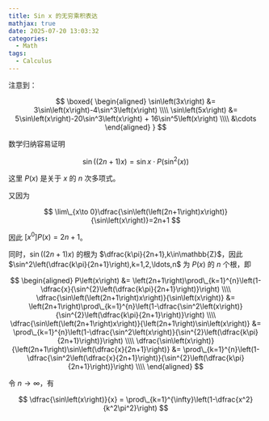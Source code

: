```yaml
---
title: Sin x 的无穷乘积表达
mathjax: true
date: 2025-07-20 13:03:32
categories:
  - Math
tags:
  - Calculus
---
```


注意到：

$$
\boxed{
  \begin{aligned}
    \sin\left(3x\right) &= 3\sin\left(x\right)-4\sin^3\left(x\right) \\\\
    \sin\left(5x\right) &= 5\sin\left(x\right)-20\sin^3\left(x\right) + 16\sin^5\left(x\right) \\\\
    &\cdots
  \end{aligned}
}
$$

数学归纳容易证明

$$
\sin\left(\left(2n+1\right)x\right)=\sin x\cdot P\left(\sin^2\left(x\right)\right)
$$

这里 $P\left(x\right)$ 是关于 $x$ 的 $n$ 次多项式。

又因为

$$
\lim\_{x\to 0}\dfrac{\sin\left(\left(2n+1\right)x\right)}{\sin\left(x\right)}=2n+1
$$

因此 $[x^0]P\left(x\right)=2n+1$。

同时，$\sin\left(\left(2n+1\right)x\right)$ 的根为 $\dfrac{k\pi}{2n+1},k\in\mathbb{Z}$，因此 $\sin^2\left(\dfrac{k\pi}{2n+1}\right),k=1,2,\ldots,n$ 为 $P\left(x\right)$ 的 $n$ 个根，即

$$
\begin{aligned}
  P\left(x\right) &= \left(2n+1\right)\prod\_{k=1}^{n}\left(1-\dfrac{x}{\sin^{2}\left(\dfrac{k\pi}{2n+1}\right)}\right) \\\\
  \dfrac{\sin\left(\left(2n+1\right)x\right)}{\sin\left(x\right)} &= \left(2n+1\right)\prod\_{k=1}^{n}\left(1-\dfrac{\sin^2\left(x\right)}{\sin^{2}\left(\dfrac{k\pi}{2n+1}\right)}\right) \\\\
  \dfrac{\sin\left(\left(2n+1\right)x\right)}{\left(2n+1\right)\sin\left(x\right)} &= \prod\_{k=1}^{n}\left(1-\dfrac{\sin^2\left(x\right)}{\sin^{2}\left(\dfrac{k\pi}{2n+1}\right)}\right) \\\\
  \dfrac{\sin\left(x\right)}{\left(2n+1\right)\sin\left(\dfrac{x}{2n+1}\right)} &= \prod\_{k=1}^{n}\left(1-\dfrac{\sin^2\left(\dfrac{x}{2n+1}\right)}{\sin^{2}\left(\dfrac{k\pi}{2n+1}\right)}\right) \\\\
\end{aligned}
$$

令 $n\to\infty$，有

$$
\dfrac{\sin\left(x\right)}{x} = \prod\_{k=1}^{\infty}\left(1-\dfrac{x^2}{k^2\pi^2}\right)
$$